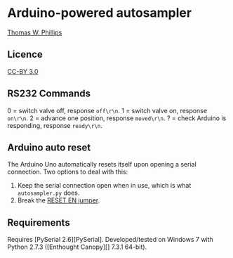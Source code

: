 Arduino-powered autosampler
===========================

[Thomas W. Phillips](http://www.tomwphillips.co.uk)

## Licence

[CC-BY 3.0](http://creativecommons.org/licenses/by/3.0/deed.en_US)

## RS232 Commands
0 = switch valve off, response `off\r\n`.
1 = switch valve on, response `on\r\n`.
2 = advance one position, response `moved\r\n`.
? = check Arduino is responding, response `ready\r\n`.

## Arduino auto reset

The Arduino Uno automatically resets itself upon opening a serial connection. Two options to deal with this:

1. Keep the serial connection open when in use, which is what `autosampler.py` does.
2. Break the [RESET EN jumper](http://playground.arduino.cc/Main/DisablingAutoResetOnSerialConnection).

## Requirements
Requires [PySerial 2.6][PySerial]. Developed/tested on Windows 7 with Python 2.7.3 ([Enthought Canopy][] 7.3.1 64-bit).